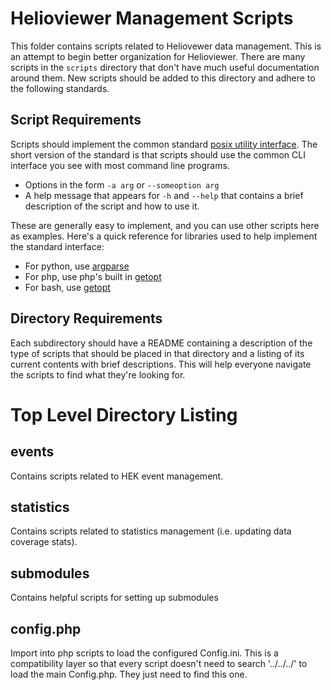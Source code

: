 # Helioviewer Management Scripts
This folder contains scripts related to Heliovewer data management.
This is an attempt to begin better organization for Helioviewer.
There are many scripts in the `scripts` directory that don't have
much useful documentation around them. New scripts should be
added to this directory and adhere to the following standards.

## Script Requirements
Scripts should implement the common standard
[posix utility interface](https://pubs.opengroup.org/onlinepubs/9699919799/basedefs/V1_chap12.html).
The short version of the standard is that scripts should use the common
CLI interface you see with most command line programs.
- Options in the form `-a arg` or `--someoption arg`
- A help message that appears for `-h` and `--help` that contains
  a brief description of the script and how to use it.

These are generally easy to implement, and you can use other scripts
here as examples. Here's a quick reference for libraries used to help
implement the standard interface:
- For python, use [argparse](https://docs.python.org/3/library/argparse.html)
- For php, use php's built in [getopt](https://www.php.net/manual/en/function.getopt.php)
- For bash, use [getopt](https://www.man7.org/linux/man-pages/man1/getopt.1.html)

## Directory Requirements
Each subdirectory should have a README containing a description
of the type of scripts that should be placed in that directory and
a listing of its current contents with brief descriptions.
This will help everyone navigate the scripts to find what they're looking
for.

# Top Level Directory Listing
## events
Contains scripts related to HEK event management.

## statistics
Contains scripts related to statistics management (i.e. updating data coverage stats).

## submodules
Contains helpful scripts for setting up submodules

## config.php
Import into php scripts to load the configured Config.ini.
This is a compatibility layer so that every script doesn't need to
search '../../../' to load the main Config.php. They just need
to find this one.